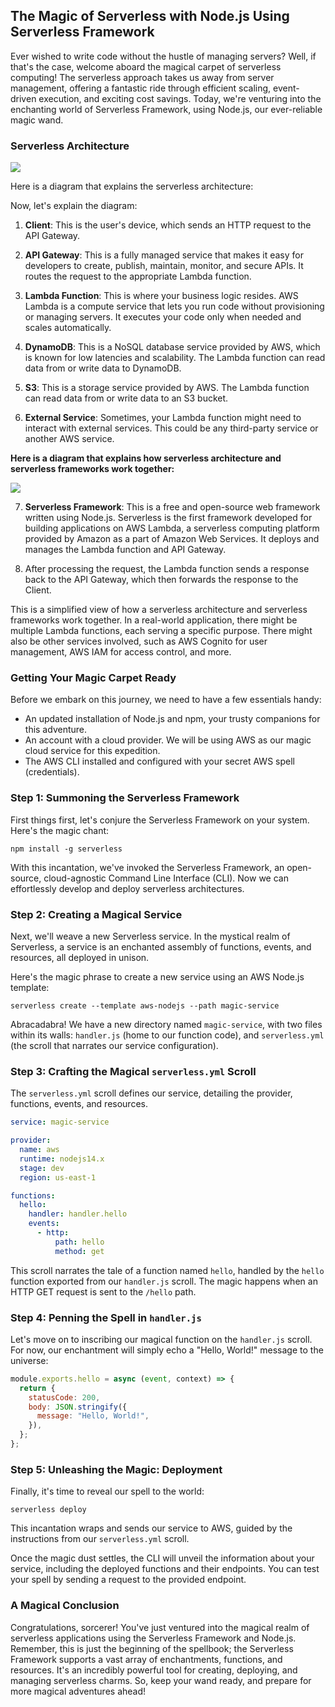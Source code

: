 ## The Magic of Serverless with Node.js Using Serverless Framework

Ever wished to write code without the hustle of managing servers? Well, if that's the case, welcome aboard the magical carpet of serverless computing! The serverless approach takes us away from server management, offering a fantastic ride through efficient scaling, event-driven execution, and exciting cost savings. Today, we're venturing into the enchanting world of Serverless Framework, using Node.js, our ever-reliable magic wand.

### Serverless Architecture

[![](https://mermaid.ink/img/pako:eNqFkD1PwzAQhv-KdXMrBrYMSPkqIDFUTSQGzHDE19aSP1LHLkRV_zsXESTShc16_Tynu_cCnVcEGRwC9kfRFtIJkb9JKI0mFyW8i_VaSHhq263Y0SnRwCFnD6JgKt8-i0eM9Ikjo5Nb_PA7nyINN0bJxgvaD4Vik1wXtXezVc4Wobp7DTrSbFRsVKND66viH7RmtLlfQtN6JRozIxtG6q9IwaERDYWz7uh26tB7N_zOLP5etPzKYQWWgkWtuL3LBEqIR7IMZPxUtMdk-HLproxiir4ZXQdZDIlWkHrFtVUauXe7DGulow-Q7dEMdP0GCbR--A?type=png)](https://mermaid.live/edit#pako:eNqFkD1PwzAQhv-KdXMrBrYMSPkqIDFUTSQGzHDE19aSP1LHLkRV_zsXESTShc16_Tynu_cCnVcEGRwC9kfRFtIJkb9JKI0mFyW8i_VaSHhq263Y0SnRwCFnD6JgKt8-i0eM9Ikjo5Nb_PA7nyINN0bJxgvaD4Vik1wXtXezVc4Wobp7DTrSbFRsVKND66viH7RmtLlfQtN6JRozIxtG6q9IwaERDYWz7uh26tB7N_zOLP5etPzKYQWWgkWtuL3LBEqIR7IMZPxUtMdk-HLproxiir4ZXQdZDIlWkHrFtVUauXe7DGulow-Q7dEMdP0GCbR--A)

Here is a diagram that explains the serverless architecture:

Now, let's explain the diagram:

1. **Client**: This is the user's device, which sends an HTTP request to the API Gateway.

2. **API Gateway**: This is a fully managed service that makes it easy for developers to create, publish, maintain, monitor, and secure APIs. It routes the request to the appropriate Lambda function.

3. **Lambda Function**: This is where your business logic resides. AWS Lambda is a compute service that lets you run code without provisioning or managing servers. It executes your code only when needed and scales automatically.

4. **DynamoDB**: This is a NoSQL database service provided by AWS, which is known for low latencies and scalability. The Lambda function can read data from or write data to DynamoDB.

5. **S3**: This is a storage service provided by AWS. The Lambda function can read data from or write data to an S3 bucket.

6. **External Service**: Sometimes, your Lambda function might need to interact with external services. This could be any third-party service or another AWS service.

<b>Here is a diagram that explains how serverless architecture and serverless frameworks work together:</b>

[![](https://mermaid.ink/img/pako:eNqFkUtPwzAMgP9KlPMmDtx6QOpzIIE0rZU4UA6m8baIPEoejGraf8dlHaK7cIvs77Nj-8g7K5AnfOeg37Mmaw1j6UvLcyXRhJa_suWStfy-adZsgx8RPQUpdscyotL1A1tBwAMMhI5uduY3Ngb0V0ZOxiPoNwGsiqYL0prJyicLQdw8OxlwMgoyisGAtkX2D1oSWt_OofF7OSg1IRUh5VdAZ0CxGt2n7PC6qu-t8Zea2d-J5ql0TK3GnlQHnULvWeVA48G699-1FdgrO_jL_D_OOfMEBnZ4yWR8wTU6DVLQLY4j1_KwR03tEnoK3EJUtMfWnAiFGGw9mI4nwUVc8NgLOkIhga6o58FSyGAdT7agPJ6-ASIulkc?type=png)](https://mermaid.live/edit#pako:eNqFkUtPwzAMgP9KlPMmDtx6QOpzIIE0rZU4UA6m8baIPEoejGraf8dlHaK7cIvs77Nj-8g7K5AnfOeg37Mmaw1j6UvLcyXRhJa_suWStfy-adZsgx8RPQUpdscyotL1A1tBwAMMhI5uduY3Ngb0V0ZOxiPoNwGsiqYL0prJyicLQdw8OxlwMgoyisGAtkX2D1oSWt_OofF7OSg1IRUh5VdAZ0CxGt2n7PC6qu-t8Zea2d-J5ql0TK3GnlQHnULvWeVA48G699-1FdgrO_jL_D_OOfMEBnZ4yWR8wTU6DVLQLY4j1_KwR03tEnoK3EJUtMfWnAiFGGw9mI4nwUVc8NgLOkIhga6o58FSyGAdT7agPJ6-ASIulkc)

7. **Serverless Framework**: This is a free and open-source web framework written using Node.js. Serverless is the first framework developed for building applications on AWS Lambda, a serverless computing platform provided by Amazon as a part of Amazon Web Services. It deploys and manages the Lambda function and API Gateway.

8. After processing the request, the Lambda function sends a response back to the API Gateway, which then forwards the response to the Client.

This is a simplified view of how a serverless architecture and serverless frameworks work together. In a real-world application, there might be multiple Lambda functions, each serving a specific purpose. There might also be other services involved, such as AWS Cognito for user management, AWS IAM for access control, and more.

### Getting Your Magic Carpet Ready

Before we embark on this journey, we need to have a few essentials handy:

- An updated installation of Node.js and npm, your trusty companions for this adventure.
- An account with a cloud provider. We will be using AWS as our magic cloud service for this expedition.
- The AWS CLI installed and configured with your secret AWS spell (credentials).

### Step 1: Summoning the Serverless Framework

First things first, let's conjure the Serverless Framework on your system. Here's the magic chant:

```
npm install -g serverless
```

With this incantation, we've invoked the Serverless Framework, an open-source, cloud-agnostic Command Line Interface (CLI). Now we can effortlessly develop and deploy serverless architectures.

### Step 2: Creating a Magical Service

Next, we'll weave a new Serverless service. In the mystical realm of Serverless, a service is an enchanted assembly of functions, events, and resources, all deployed in unison.

Here's the magic phrase to create a new service using an AWS Node.js template:

```
serverless create --template aws-nodejs --path magic-service
```

Abracadabra! We have a new directory named `magic-service`, with two files within its walls: `handler.js` (home to our function code), and `serverless.yml` (the scroll that narrates our service configuration).

### Step 3: Crafting the Magical `serverless.yml` Scroll

The `serverless.yml` scroll defines our service, detailing the provider, functions, events, and resources.

```yml
service: magic-service

provider:
  name: aws
  runtime: nodejs14.x
  stage: dev
  region: us-east-1

functions:
  hello:
    handler: handler.hello
    events:
      - http:
          path: hello
          method: get
```

This scroll narrates the tale of a function named `hello`, handled by the `hello` function exported from our `handler.js` scroll. The magic happens when an HTTP GET request is sent to the `/hello` path.

### Step 4: Penning the Spell in `handler.js`

Let's move on to inscribing our magical function on the `handler.js` scroll. For now, our enchantment will simply echo a "Hello, World!" message to the universe:

```javascript
module.exports.hello = async (event, context) => {
  return {
    statusCode: 200,
    body: JSON.stringify({
      message: "Hello, World!",
    }),
  };
};
```

### Step 5: Unleashing the Magic: Deployment

Finally, it's time to reveal our spell to the world:

```
serverless deploy
```

This incantation wraps and sends our service to AWS, guided by the instructions from our `serverless.yml` scroll.

Once the magic dust settles, the CLI will unveil the information about your service, including the deployed functions and their endpoints. You can test your spell by sending a request to the provided endpoint.

### A Magical Conclusion

Congratulations, sorcerer! You've just ventured into the magical realm of serverless applications using the Serverless Framework and Node.js. Remember, this is just the beginning of the spellbook; the Serverless Framework supports a vast array of enchantments, functions, and resources. It's an incredibly powerful tool for creating, deploying, and managing serverless charms. So, keep your wand ready, and prepare for more magical adventures ahead!
